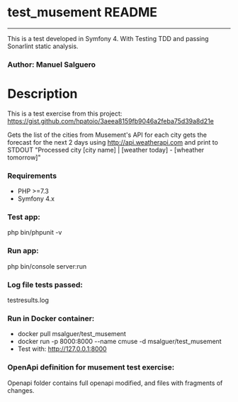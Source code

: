 # test_musement README 
---------------------
This is a test developed in Symfony 4. With Testing TDD and passing Sonarlint static analysis.

### Author: Manuel Salguero

# Description

This is a test exercise from this project:
https://gist.github.com/hpatoio/3aeea8159fb9046a2feba75d39a8d21e

Gets the list of the cities from Musement's API for each city gets the forecast for the next 2 days using http://api.weatherapi.com and print to STDOUT "Processed city [city name] | [weather today] - [wheather tomorrow]"

### Requirements

* PHP >=7.3
* Symfony 4.x

### Test app:
php bin/phpunit -v

### Run app:
php bin/console server:run

### Log file tests passed:
testresults.log

### Run in Docker container:
* docker pull msalguer/test_musement
* docker run -p 8000:8000 --name cmuse -d msalguer/test_musement
* Test with: http://127.0.0.1:8000

### OpenApi definition for musement test exercise:
Openapi folder contains full openapi modified, and files with fragments of changes.
